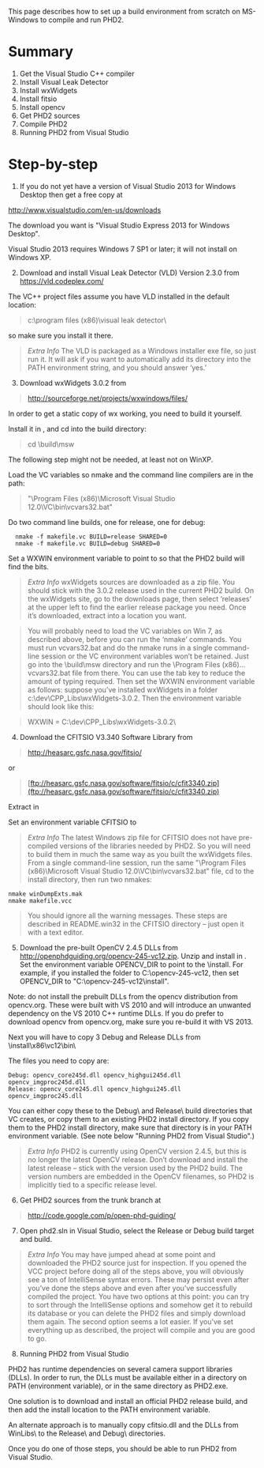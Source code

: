 This page describes how to set up a build environment from scratch on MS-Windows to compile and run PHD2.

# Summary #

  1. Get the Visual Studio C++ compiler
  1. Install Visual Leak Detector
  1. Install wxWidgets
  1. Install fitsio
  1. Install opencv
  1. Get PHD2 sources
  1. Compile PHD2
  1. Running PHD2 from Visual Studio

# Step-by-step #

1. If you do not yet have a version of Visual Studio 2013 for Windows Desktop then get a free copy at

http://www.visualstudio.com/en-us/downloads

The download you want is "Visual Studio Express 2013 for Windows Desktop".

Visual Studio 2013 requires Windows 7 SP1 or later; it will not install on Windows XP.

2. Download and install Visual Leak Detector (VLD) Version 2.3.0 from https://vld.codeplex.com/

The VC++ project files assume you have VLD installed in the default
location:

> c:\program files (x86)\visual leak detector\

so make sure you install it there.

> _Extra Info_ The VLD is packaged as a Windows installer exe file, so just run it. It will ask if you want to automatically add its directory into the PATH environment string, and you should answer ‘yes.’

3. Download wxWidgets 3.0.2 from
> http://sourceforge.net/projects/wxwindows/files/

In order to get a static copy of wx working, you need to build it yourself.

Install it in <wx install path>, and cd into the build directory:

> cd <wx install path>\build\msw

The following step might not be needed, at least not on WinXP.

Load the VC variables so nmake and the command line compilers are in the path:

> "\Program Files (x86)\Microsoft Visual Studio 12.0\VC\bin\vcvars32.bat"

Do two command line builds, one for release, one for debug:

```
  nmake -f makefile.vc BUILD=release SHARED=0
  nmake -f makefile.vc BUILD=debug SHARED=0
```

Set a WXWIN environment variable to point to <wx install path> so that the PHD2 build will find the bits.

> _Extra Info_ wxWidgets sources are downloaded as a zip file. You should stick with the 3.0.2 release used in the current PHD2 build. On the wxWidgets site, go to the downloads page, then select ‘releases’ at the upper left to find the earlier release package you need.  Once it’s downloaded, extract into a location you want.

> You will probably need to load the VC variables on Win 7, as described above, before you can run the ‘nmake’ commands.  You must run vcvars32.bat and do the nmake runs in a single command-line session or the VC environment variables won’t be retained.  Just go into the \build\msw directory and run the \Program Files (x86)… vcvars32.bat file from  there.  You can use the tab key to reduce the amount of typing required. Then set the WXWIN environment variable as follows:  suppose you’ve installed wxWidgets in a folder c:\dev\CPP\_Libs\wxWidgets-3.0.2\.  Then the environment variable should look like this:

> WXWIN = C:\dev\CPP\_Libs\wxWidgets-3.0.2\

4. Download the CFITSIO V3.340 Software Library from

> http://heasarc.gsfc.nasa.gov/fitsio/

or

> [ftp://heasarc.gsfc.nasa.gov/software/fitsio/c/cfit3340.zip](ftp://heasarc.gsfc.nasa.gov/software/fitsio/c/cfit3340.zip)

Extract in <fits location>

Set an environment variable CFITSIO to <fits location>

> _Extra Info_ The latest Windows zip file for CFITSIO does not have pre-compiled versions of the libraries needed by PHD2.  So you will need to build them in much the same way as you built the wxWidgets files.  From a single command-line session, run the same "\Program Files (x86)\Microsoft Visual Studio 12.0\VC\bin\vcvars32.bat" file, cd to the <fits location> install directory, then run two nmakes:
```
nmake winDumpExts.mak
nmake makefile.vcc
```

> You should ignore all the warning messages.  These steps are described in README.win32 in the CFITSIO directory – just open it with a text editor.

5. Download the pre-built OpenCV 2.4.5 DLLs from http://openphdguiding.org/opencv-245-vc12.zip. Unzip and install in <opencv location>. Set the environment variable OPENCV\_DIR to point to the <opencv location>\install. For example, if you installed the folder to C:\opencv-245-vc12, then set OPENCV\_DIR to "C:\opencv-245-vc12\install".

Note: do not install the prebuilt DLLs from the opencv distribution from opencv.org. These were built with VS 2010 and will introduce an unwanted dependency on the VS 2010 C++ runtime DLLs.  If you do prefer to download opencv from opencv.org, make sure you re-build it with VS 2013.

Next you will have to copy 3 Debug and Release DLLs from <opencv location>\install\x86\vc12\bin\

The files you need to copy are:

```
Debug: opencv_core245d.dll opencv_highgui245d.dll opencv_imgproc245d.dll
Release: opencv_core245.dll opencv_highgui245.dll opencv_imgproc245.dll
```

You can either copy these to the Debug\ and Release\ build directories that VC creates, or copy them to an existing PHD2 install directory. If you copy them to the PHD2 install directory, make sure that directory is in your PATH environment variable. (See note below "Running PHD2 from Visual Studio".)

> _Extra Info_ PHD2 is currently using OpenCV version 2.4.5, but this is no longer the latest OpenCV release.  Don’t download and install the latest release – stick with the version used by the PHD2 build.  The version numbers are embedded in the OpenCV filenames, so PHD2 is implicitly tied to a specific release level.

6. Get PHD2 sources from the trunk branch at

> http://code.google.com/p/open-phd-guiding/

7. Open phd2.sln in Visual Studio, select the Release or Debug build target and build.

> _Extra Info_ You may have jumped ahead at some point and downloaded the PHD2 source just for inspection.  If you opened the VCC project before doing all of the steps above, you will obviously see a ton of IntelliSense syntax errors.  These may persist even after you’ve done the steps above and even after you’ve successfully compiled the project.  You have two options at this point: you can try to sort through the IntelliSense options and somehow get it to rebuild its database or you can delete the PHD2 files and simply download them again.  The second option seems a lot easier.  If you’ve set everything up as described, the project will compile and you are good to go.

8. Running PHD2 from Visual Studio

PHD2 has runtime dependencies on several camera support libraries (DLLs). In order to run, the DLLs must be available either in a directory on PATH (environment variable), or in the same directory as PHD2.exe.

One solution is to download and install an official PHD2 release build, and then add the install location to the PATH environment variable.

An alternate approach is to manually copy cfitsio.dll and the DLLs from WinLibs\ to the Release\ and Debug\ directories.

Once you do one of those steps, you should be able to run PHD2 from Visual Studio.